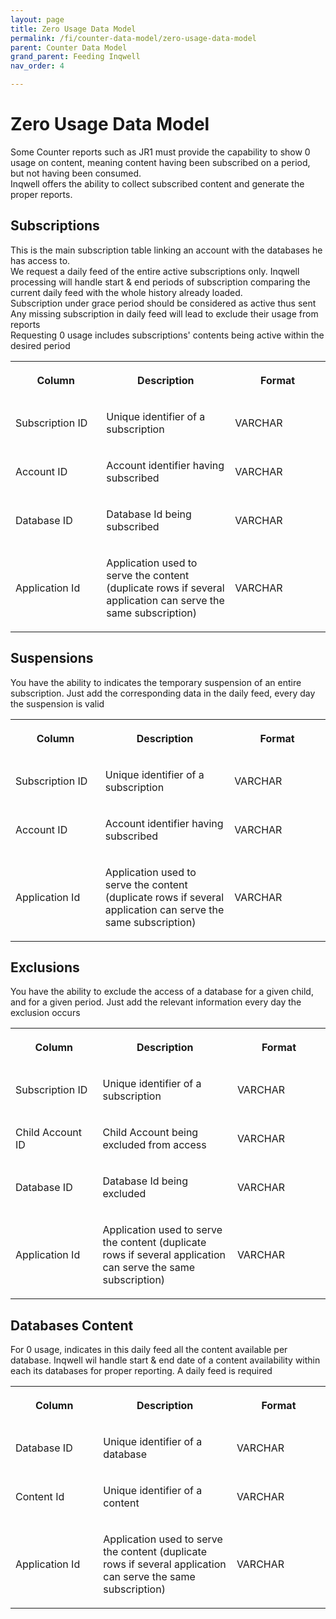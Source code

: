 ```yaml
---
layout: page
title: Zero Usage Data Model
permalink: /fi/counter-data-model/zero-usage-data-model
parent: Counter Data Model
grand_parent: Feeding Inqwell
nav_order: 4

---
```

<h1>Zero Usage Data Model</h1>

<p>Some Counter reports such as JR1 must provide the capability to show 0 usage on content, meaning content having been subscribed on a period, but not having been consumed.<br/>Inqwell offers the ability to collect subscribed content and generate the proper reports.</p>

<h2 id="ZeroUsageDataModel-Subscriptions"><strong>Subscriptions</strong></h2>

<p>This is the main subscription table linking an account with the databases he has access to.<br/>We request a daily feed of the entire active subscriptions only. Inqwell processing will handle start &amp; end periods of subscription comparing the current daily feed with the whole history already loaded.<br/>Subscription under grace period should be considered as active thus sent<br/>Any missing subscription in daily feed will lead to exclude their usage from reports<br/>Requesting 0 usage includes subscriptions' contents being active within the desired period</p>


<div class="columnLayout two-right-sidebar" data-layout="two-right-sidebar">
<div class="cell normal" data-type="normal">
<div class="innerCell">
<div class="table-wrap"><table data-layout="default" class="confluenceTable"><colgroup><col style="width: 201.0px;"/><col style="width: 353.0px;"/><col style="width: 251.0px;"/></colgroup><tbody><tr><th class="confluenceTh"><p><strong>Column</strong></p></th><th class="confluenceTh"><p><strong>Description</strong></p></th><th class="confluenceTh"><p><strong>Format</strong></p></th></tr><tr><td class="confluenceTd"><p>Subscription ID</p></td><td class="confluenceTd"><p>Unique identifier of a subscription</p></td><td class="confluenceTd"><p>VARCHAR</p></td></tr><tr><td class="confluenceTd"><p>Account ID</p></td><td class="confluenceTd"><p>Account identifier having subscribed</p></td><td class="confluenceTd"><p>VARCHAR</p></td></tr><tr><td class="confluenceTd"><p>Database ID</p></td><td class="confluenceTd"><p>Database Id being subscribed</p></td><td class="confluenceTd"><p>VARCHAR</p></td></tr><tr><td class="confluenceTd"><p>Application Id</p></td><td class="confluenceTd"><p>Application used to serve the content (duplicate rows if several application can serve the same subscription)</p></td><td class="confluenceTd"><p>VARCHAR</p></td></tr></tbody></table></div></div>
</div>
<div class="cell aside" data-type="aside">
<div class="innerCell">
<p /></div>
</div>
</div>
<div class="columnLayout two-right-sidebar" data-layout="two-right-sidebar">
<div class="cell normal" data-type="normal">
<div class="innerCell">
<h2 id="ZeroUsageDataModel-Suspensions"><strong>Suspensions</strong></h2><p>You have the ability to indicates the temporary suspension of an entire subscription. Just add the corresponding data in the daily feed, every day the suspension is valid</p><div class="table-wrap"><table data-layout="default" class="confluenceTable"><colgroup><col style="width: 197.0px;"/><col style="width: 354.0px;"/><col style="width: 254.0px;"/></colgroup><tbody><tr><th class="confluenceTh"><p><strong>Column</strong></p></th><th class="confluenceTh"><p><strong>Description</strong></p></th><th class="confluenceTh"><p><strong>Format</strong></p></th></tr><tr><td class="confluenceTd"><p>Subscription ID</p></td><td class="confluenceTd"><p>Unique identifier of a subscription</p></td><td class="confluenceTd"><p>VARCHAR</p></td></tr><tr><td class="confluenceTd"><p>Account ID</p></td><td class="confluenceTd"><p>Account identifier having subscribed</p></td><td class="confluenceTd"><p>VARCHAR</p></td></tr><tr><td class="confluenceTd"><p>Application Id</p></td><td class="confluenceTd"><p>Application used to serve the content (duplicate rows if several application can serve the same subscription)</p></td><td class="confluenceTd"><p>VARCHAR</p></td></tr></tbody></table></div></div>
</div>
<div class="cell aside" data-type="aside">
<div class="innerCell">
<p /></div>
</div>
</div>
<div class="columnLayout two-right-sidebar" data-layout="two-right-sidebar">
<div class="cell normal" data-type="normal">
<div class="innerCell">
<h2 id="ZeroUsageDataModel-Exclusions"><strong>Exclusions</strong></h2><p>You have the ability to exclude the access of a database for a given child, and for a given period. Just add the relevant information every day the exclusion occurs</p><div class="table-wrap"><table data-layout="default" class="confluenceTable"><colgroup><col style="width: 164.0px;"/><col style="width: 301.0px;"/><col style="width: 198.0px;"/></colgroup><tbody><tr><th class="confluenceTh"><p><strong>Column</strong></p></th><th class="confluenceTh"><p><strong>Description</strong></p></th><th class="confluenceTh"><p><strong>Format</strong></p></th></tr><tr><td class="confluenceTd"><p>Subscription ID</p></td><td class="confluenceTd"><p>Unique identifier of a subscription</p></td><td class="confluenceTd"><p>VARCHAR</p></td></tr><tr><td class="confluenceTd"><p>Child Account ID</p></td><td class="confluenceTd"><p>Child Account being excluded from access</p></td><td class="confluenceTd"><p>VARCHAR</p></td></tr><tr><td class="confluenceTd"><p>Database ID</p></td><td class="confluenceTd"><p>Database Id being excluded</p></td><td class="confluenceTd"><p>VARCHAR</p></td></tr><tr><td class="confluenceTd"><p>Application Id</p></td><td class="confluenceTd"><p>Application used to serve the content (duplicate rows if several application can serve the same subscription)</p></td><td class="confluenceTd"><p>VARCHAR</p></td></tr></tbody></table></div></div>
</div>
<div class="cell aside" data-type="aside">
<div class="innerCell">
<p /></div>
</div>
</div>
<div class="columnLayout two-right-sidebar" data-layout="two-right-sidebar">
<div class="cell normal" data-type="normal">
<div class="innerCell">
<h2 id="ZeroUsageDataModel-DatabasesContent"><strong>Databases Content</strong></h2><p>For 0 usage, indicates in this daily feed all the content available per database. Inqwell wil handle start &amp; end date of a content availability within each its databases for proper reporting. A daily feed is required</p><div class="table-wrap"><table data-layout="default" class="confluenceTable"><colgroup><col style="width: 201.0px;"/><col style="width: 364.0px;"/><col style="width: 239.0px;"/></colgroup><tbody><tr><th class="confluenceTh"><p><strong>Column</strong></p></th><th class="confluenceTh"><p><strong>Description</strong></p></th><th class="confluenceTh"><p><strong>Format</strong></p></th></tr><tr><td class="confluenceTd"><p>Database ID</p></td><td class="confluenceTd"><p>Unique identifier of a database</p></td><td class="confluenceTd"><p>VARCHAR</p></td></tr><tr><td class="confluenceTd"><p>Content Id</p></td><td class="confluenceTd"><p>Unique identifier of a content</p></td><td class="confluenceTd"><p>VARCHAR</p></td></tr><tr><td class="confluenceTd"><p>Application Id</p></td><td class="confluenceTd"><p>Application used to serve the content (duplicate rows if several application can serve the same subscription)</p></td><td class="confluenceTd"><p>VARCHAR</p></td></tr></tbody></table></div></div>
</div>

<script src="../../assets/js/removeMadeWith.js"></script>